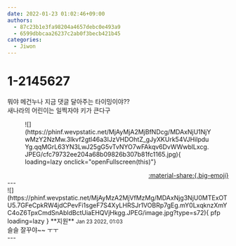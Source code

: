 ```yaml
---
date: 2022-01-23 01:02:46+09:00
authors:
  - 87c23b1e3fa98204a4657debc0e493a9
  - 6599dbbcaa26237c2ab0f3becb421b45
categories:
  - Jiwon
---
```


# 1-2145627

<div class="post-container" markdown="1">
<div class="content-container md-sidebar__scrollwrap" markdown="1">

뭐야 메건누나 지금 댓글 달아주는 타이밍이야??<br>새나라의 어린이는 일찍자야 키가 큰다구
<figure markdown="1">
![](https://phinf.wevpstatic.net/MjAyMjA2MjBfNDcg/MDAxNjU1NjYwMzY2NzMw.3lkvf2gtl46a3IJzVHDOhtZ_gJyXKUrk54VJHilpduYg.qqMGrL63YN3LwJ25gG5vTvNYO7wFAkqv6DvWWwblLxcg.JPEG/cfc79732ee204a68b09826b307b81fc1165.jpg){ loading=lazy onclick="openFullscreen(this)"}
</figure>


</div>
</div>

<div style="text-align: right;" markdown="1">
<a href="https://weverse.io/fromis9/fanpost/1-2145627" style="text-align: right;">:material-share:{.big-emoji}</a>
</div>
---

<div class="comments-container md-sidebar__scrollwrap" markdown="1">
<div class="comment" markdown="1">
<div class='id-container' markdown="1">
![](https://phinf.wevpstatic.net/MjAyMzA2MjVfMzMg/MDAxNjg3NjU0MTExOTU5.7GFeCpkRW4jdCPevFi1sgeF7S4XyLHRSJr1VOBRp7gEg.mY0LxqknzXmYC4oZ6TpxCmdSnAbldBctUiaEHQVjHkgg.JPEG/image.jpg?type=s72){ pfp loading=lazy }
**<span class="artist">지원</span>** <small>Jan 23 2022, 01:03</small><br>
</div>
<div class='comment-body' markdown="1">
슬슬 잘꾸야~~ ㅜㅜ 
</div>
</div>
</div>
---
